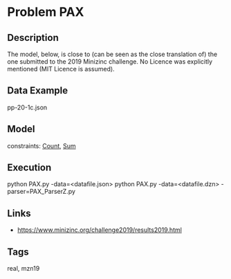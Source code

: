 # Problem PAX
## Description
The model, below, is close to (can be seen as the close translation of) the one submitted to the 2019 Minizinc challenge.
No Licence was explicitly mentioned (MIT Licence is assumed).

## Data Example
  pp-20-1c.json

## Model
  constraints: [Count](http://pycsp.org/documentation/constraints/Count), [Sum](http://pycsp.org/documentation/constraints/Sum)

## Execution
  python PAX.py -data=<datafile.json>
  python PAX.py -data=<datafile.dzn> -parser=PAX_ParserZ.py

## Links
  - https://www.minizinc.org/challenge2019/results2019.html

## Tags
  real, mzn19
